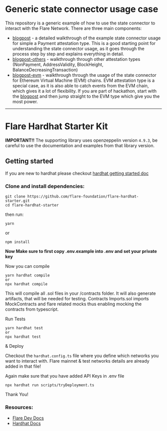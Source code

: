 # Generic state connector usage case

This repository is a generic example of how to use the state connector to interact with the Flare Network.
There are three main components:
- [blogpost](./blogpost.md) - a detailed walkthrough of the example state connector usage for simple a Payment attestation type.
This is a good starting point for understanding the state connector usage, as it goes through the process step by step and explains everything in detail.
- [blogpost-others](./blogpost-others.md) - walkthrough through other attestation types (NonPayment, AddressValidity, BlockHeight, BalanceDecreasingTransaction)
- [blogpost-evm](./blogpost-evm.md) - walkthrough through the usage of the state connector for Ethereum Virtual Machine (EVM) chains.
EVM attestation type is a special case, as it is also able to catch events from the EVM chain, which gives it a lot of flexibility.
If you are part of hackathon, start with the [blogpost](./blogpost.md) and then jump straight to the EVM type which give you the most power.

------
# Flare Hardhat Starter Kit

**IMPORTANT!!**
The supporting library uses openzeppelin version `4.9.3`, be careful to use the documentation and examples from that library version.

## Getting started

If you are new to hardhat please checkout [hardhat getting started doc](https://hardhat.org/hardhat-runner/docs/getting-started#overview)

### Clone and install dependencies:

```
git clone https://github.com/flare-foundation/flare-hardhat-starter.git
cd flare-hardhat-starter
```
then run:


```
yarn
```
or 
```
npm install
```


**Now Make sure to first copy .env.example into .env and set your private key**

Now you can compile

```
yarn hardhat compile
or 
npx hardhat compile
```

This will compile all .sol files in your /contracts folder. It will also generate artifacts, that will be needed for testing. Contracts Imports.sol imports MockContracts and flare related mocks thus enabling mocking the contracts from typescript.

Run Tests
```
yarn hardhat test
or 
npx hardhat test
```

& Deploy

Checkout the ```hardhat.config.ts``` file where you define which networks you want to interact with. Flare mainnet & test networks details are already added in that file!

Again make sure that you have added API Keys in .env file

```
npx hardhat run scripts/tryDeployment.ts
```

Thank You!
### Resources:
- [Flare Dev Docs](https://docs.flare.network/dev/)
- [Hardhat Docs](https://hardhat.org/docs)
